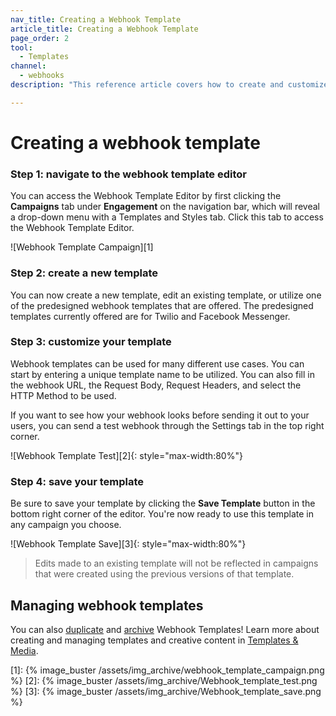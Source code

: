 ```yaml
---
nav_title: Creating a Webhook Template
article_title: Creating a Webhook Template
page_order: 2
tool:
  - Templates
channel:
  - webhooks
description: "This reference article covers how to create and customize webhook templates for later use within the Braze platform."

---
```


# Creating a webhook template

### Step 1: navigate to the webhook template editor

You can access the Webhook Template Editor by first clicking the **Campaigns** tab under **Engagement** on the navigation bar, which will reveal a drop-down menu with a Templates and Styles tab.  Click this tab to access the Webhook Template Editor.

![Webhook Template Campaign][1]

### Step 2: create a new template

You can now create a new template, edit an existing template, or utilize one of the predesigned webhook templates that are offered.  The predesigned templates currently offered are for Twilio and Facebook Messenger.

### Step 3: customize your template

Webhook templates can be used for many different use cases.  You can start by entering a unique template name to be utilized.  You can also fill in the webhook URL, the Request Body, Request Headers, and select the HTTP Method to be used.

If you want to see how your webhook looks before sending it out to your users, you can send a test webhook through the Settings tab in the top right corner.

![Webhook Template Test][2]{: style="max-width:80%"}

### Step 4: save your template

Be sure to save your template by clicking the **Save Template** button in the bottom right corner of the editor. You're now ready to use this template in any campaign you choose.

![Webhook Template Save][3]{: style="max-width:80%"}


> Edits made to an existing template will not be reflected in campaigns that were created using the previous versions of that template.

## Managing webhook templates

You can also [duplicate]({{site.baseurl}}/user_guide/engagement_tools/templates_and_media/duplicate/) and [archive]({{site.baseurl}}/user_guide/engagement_tools/templates_and_media/archive/) Webhook Templates! Learn more about creating and managing templates and creative content in [Templates & Media]({{site.baseurl}}/user_guide/engagement_tools/templates_and_media/).

[1]: {% image_buster /assets/img_archive/webhook_template_campaign.png %}
[2]: {% image_buster /assets/img_archive/Webhook_template_test.png %}
[3]: {% image_buster /assets/img_archive/Webhook_template_save.png %}

